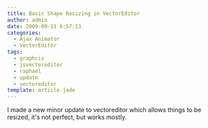 ```yaml
---
title: Basic Shape Resizing in VectorEditor
author: admin
date: 2009-09-11 6:57:13
categories:
  - Ajax Animator
  - VectorEditor
tags: 
  - graphcis
  - jsvectoreditor
  - raphael
  - update
  - vectoreditor
template: article.jade
---
```


I made a new minor update to vectoreditor which allows things to be resized, it's not perfect, but works mostly.
